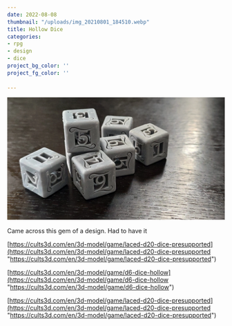 ```yaml
---
date: 2022-08-08
thumbnail: "/uploads/img_20210801_184510.webp"
title: Hollow Dice
categories:
- rpg
- design
- dice
project_bg_color: ''
project_fg_color: ''

---
```

![](/uploads/img_20210801_184510.webp)

Came across this gem of a design. Had to have it 

[https://cults3d.com/en/3d-model/game/laced-d20-dice-presupported](https://cults3d.com/en/3d-model/game/laced-d20-dice-presupported "https://cults3d.com/en/3d-model/game/laced-d20-dice-presupported")

[https://cults3d.com/en/3d-model/game/d6-dice-hollow](https://cults3d.com/en/3d-model/game/d6-dice-hollow "https://cults3d.com/en/3d-model/game/d6-dice-hollow")

[https://cults3d.com/en/3d-model/game/laced-d20-dice-presupported](https://cults3d.com/en/3d-model/game/laced-d20-dice-presupported "https://cults3d.com/en/3d-model/game/laced-d20-dice-presupported")